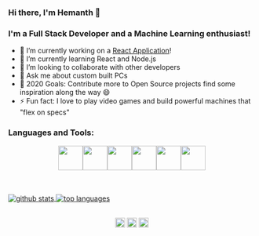 ### Hi there, I'm Hemanth  👋

### I'm a Full Stack Developer and a Machine Learning enthusiast!

- 🔭 I’m currently working on a [React Application][website]!
- 🌱 I’m currently learning React and Node.js 
- 👯 I’m looking to collaborate with other developers
- 💬 Ask me about custom built PCs
- 🥅 2020 Goals: Contribute more to Open Source projects find some inspiration along the way 😄
- ⚡ Fun fact: I love to play video games and build powerful machines that "flex on specs"

### Languages and Tools:

<p align="center">
  <img src="https://media3.giphy.com/media/ln7z2eWriiQAllfVcn/200w.webp" width="50"><img src="https://i.giphy.com/media/LMt9638dO8dftAjtco/200.webp" width="50"><img src="https://i.giphy.com/media/eNAsjO55tPbgaor7ma/200w.webp" width="50"><img src="https://media3.giphy.com/media/kdFc8fubgS31b8DsVu/giphy.webp" width="50"><img src="https://i.giphy.com/media/KzJkzjggfGN5Py6nkT/200.webp" width="50"><img src="https://i.giphy.com/media/IdyAQJVN2kVPNUrojM/200.webp" width="50">
</p>
<br />
<br />
<a href="https://github.com/hmswrth">
  <img align="center" src="https://github-readme-stats.hmswrth.vercel.app/api?username=hmswrth&count_private=true&show_icons=true&theme=tokyonight" alt="github stats" />
</a>

<a href="https://github.com/hmswrth">
 <img align="center" src="https://github-readme-stats.hmswrth.vercel.app/api/top-langs/?username=hmswrth&theme=tokyonight&layout=compact" alt="top languages"/>
</a>
<br />
<br />
<p align="center">
<a href="https://www.linkedin.com/in/hemanth-mudra/" target="_blank"><img align="center" src="https://cdn.jsdelivr.net/npm/simple-icons@3.0.1/icons/linkedin.svg" alt="linkedin" height="20" width="20" /></a>
<a href="https://instagram.com/hems009" target="_blank"><img align="center" src="https://cdn.jsdelivr.net/npm/simple-icons@3.0.1/icons/instagram.svg" alt="instagram" height="20" width="20" /></a>
<a href="mailto:mudra.hemanth@gmail.com" target="_blank"><img align="center" src="https://cdn.jsdelivr.net/npm/simple-icons@3.0.1/icons/gmail.svg" alt="gmail" height="20" width="20" /></a>
</p>

[website]: https://github.com/hmswrth/ReactApp
